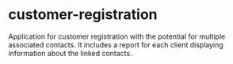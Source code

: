# customer-registration
Application for customer registration with the potential for multiple associated contacts. It includes a report for each client displaying information about the linked contacts.
